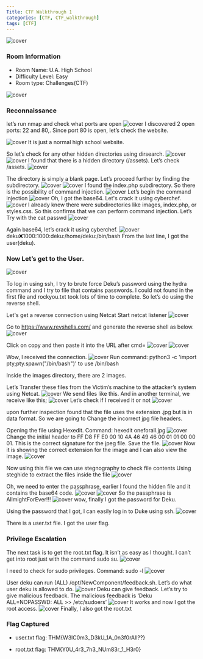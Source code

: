 ```yaml
---
Title: CTF Walkthrough 1
categories: [CTF, CTF_walkthrough]
tags: [CTF]
---
```

![cover](/pictures/SWS_pictures/write_up/U.AhighSchool/cover.png)

### Room Information
 - Room Name: U.A. High School
 - Difficulty Level: Easy
 - Room type: Challenges(CTF)

![cover](/pictures/SWS_pictures/write_up/U.AhighSchool/machine.png)

### Reconnaissance
let’s run nmap and check what ports are open
![cover](/pictures/SWS_pictures/write_up/U.AhighSchool/nmap.png)
I discovered 2 open ports: 22 and 80,. Since port 80 is open, let’s check the website.

![cover](/pictures/SWS_pictures/write_up/U.AhighSchool/website.png)
It is just a normal high school website. 

So let’s check for any other hidden directories using dirsearch.
![cover](/pictures/SWS_pictures/write_up/U.AhighSchool/dirsearch.png)
![cover](/pictures/SWS_pictures/write_up/U.AhighSchool/hiddendir.png)
I found that there is a hidden directory (/assets). Let’s check /assets.
![cover](/pictures/SWS_pictures/write_up/U.AhighSchool/blank.png)

The directory is simply a blank page. Let’s proceed further by finding the subdirectory.
![cover](/pictures/SWS_pictures/write_up/U.AhighSchool/subdir.png)
![cover](/pictures/SWS_pictures/write_up/U.AhighSchool/hiddensubdir.png)
I found the index.php subdirectory. So there is the possibility of command injection.
![cover](/pictures/SWS_pictures/write_up/U.AhighSchool/cmd.png)
Let’s begin the command injection
![cover](/pictures/SWS_pictures/write_up/U.AhighSchool/ls.png)
Oh, I got the base64. Let's crack it using cyberchef.
![cover](/pictures/SWS_pictures/write_up/U.AhighSchool/base64.png)
I already knew there were subdirectories like images, index.php, or styles.css. So this confirms that we can perform command injection. 
Let’s Try with the cat passwd
![cover](/pictures/SWS_pictures/write_up/U.AhighSchool/catpasswd.png)

Again base64, let’s crack it using cyberchef.
![cover](/pictures/SWS_pictures/write_up/U.AhighSchool/user.png)
deku:x:1000:1000:deku:/home/deku:/bin/bash
From the last line, I got the user(deku). 


### Now Let’s get to the User.
![cover](/pictures/SWS_pictures/write_up/U.AhighSchool/hydra.png)

To log in using ssh, I try to brute force Deku’s password using the hydra command and I try to file that contains passwords. I could not found in the first file and rockyou.txt took lots of time to complete. So let’s do using the reverse shell.

Let's get a reverse connection using Netcat
Start netcat listener 
![cover](/pictures/SWS_pictures/write_up/U.AhighSchool/nc.png)

Go to https://www.revshells.com/ and generate the reverse shell as below.
![cover](/pictures/SWS_pictures/write_up/U.AhighSchool/reverseshell.png)

Click on copy and then paste it into the URL after cmd= 
![cover](/pictures/SWS_pictures/write_up/U.AhighSchool/paste.png)
![cover](/pictures/SWS_pictures/write_up/U.AhighSchool/connection.png)

Wow, I received the connection.
![cover](/pictures/SWS_pictures/write_up/U.AhighSchool/image.png)
Run command: python3 -c 'import pty;pty.spawn("/bin/bash")' to use /bin/bash

Inside the images directory, there are 2 images.

Let’s Transfer these files from the Victim’s machine to the attacker’s system using Netcat.
![cover](/pictures/SWS_pictures/write_up/U.AhighSchool/sender.png)
We send files like this. And in another terminal, we receive like this;
![cover](/pictures/SWS_pictures/write_up/U.AhighSchool/receiver.png)
Let’s check if I received it or not
![cover](/pictures/SWS_pictures/write_up/U.AhighSchool/isthere.png)

upon further inspection found that the file uses the extension .jpg but is in data format. So we are going to Change the incorrect jpg file headers. 

Opening the file using Hexedit.
Command: hexedit oneforall.jpg
![cover](/pictures/SWS_pictures/write_up/U.AhighSchool/header.png)
Change the initial header to FF D8 FF E0  00 10 4A 46  49 46 00 01  01 00 00 01. This is the correct signature for the jpeg file. Save the file.
![cover](/pictures/SWS_pictures/write_up/U.AhighSchool/show.png)
Now it is showing the correct extension for the image and I can also view the image.
![cover](/pictures/SWS_pictures/write_up/U.AhighSchool/pic.png)


Now using this file we can use stegnography to check file contents
Using steghide to extract the files inside the file
![cover](/pictures/SWS_pictures/write_up/U.AhighSchool/steghide.png)

Oh, we need to enter the passphrase, earlier I found the hidden file and it contains the base64 code.
![cover](/pictures/SWS_pictures/write_up/U.AhighSchool/hiddencontent.png)
![cover](/pictures/SWS_pictures/write_up/U.AhighSchool/pass.png)
So the passphrase is AllmightForEver!!!
![cover](/pictures/SWS_pictures/write_up/U.AhighSchool/password.png)
wow, finally I got the password for Deku.

Using the password that I got, I can easily log in to Duke using ssh. 
![cover](/pictures/SWS_pictures/write_up/U.AhighSchool/ssh.png)

There is a user.txt file. I got the user flag. 

### Privilege Escalation
The next task is to get the root.txt flag. It isn’t as easy as I thought. I can’t get into root just with the command sudo su.
![cover](/pictures/SWS_pictures/write_up/U.AhighSchool/su.png)

I need to check for sudo privileges.
Command: sudo -l
![cover](/pictures/SWS_pictures/write_up/U.AhighSchool/-l.png)

User deku can run (ALL) /opt/NewComponent/feedback.sh. Let’s do what user deku is allowed to do. 
![cover](/pictures/SWS_pictures/write_up/U.AhighSchool/feedback.png)
Deku can give feedback. Let’s try to give malicious feedback.
The malicious feedback is ‘Deku ALL=NOPASSWD: ALL >> /etc/sudoers’
![cover](/pictures/SWS_pictures/write_up/U.AhighSchool/root.png)
It works and now I got the root access.
![cover](/pictures/SWS_pictures/write_up/U.AhighSchool/rootflag.png)
Finally, I also got the root.txt

### Flag Captured
- user.txt flag: THM{W3lC0m3_D3kU_1A_0n3f0rAll??}

- root.txt flag:  THM{Y0U_4r3_7h3_NUm83r_1_H3r0}
